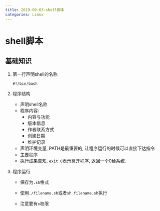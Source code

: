 ```yaml
---
title: 2019-09-03-shell脚本
categories: Linux
---
```

# shell脚本

## 基础知识

1. 第一行声明shell的名称

   ```
   #!/bin/bash
   ```

2. 程序结构

   * 声明shell名称
   * 程序内容:
     * 内容与功能
     * 版本信息
     * 作者联系方式
     * 创建日期
     * 维护记录
   * 声明环境变量, PATH是最重要的, 让程序运行的时候可以直接下达指令
   * 主要程序
   * 执行成果告知, `exit 0`表示离开程序, 返回一个0给系统. 

3. 程序运行

   * 保存为`.sh`格式

   * 使用`./filename.sh`或者`sh filename.sh`执行

   * 注意要有`x`权限

     